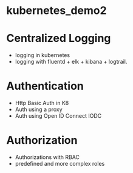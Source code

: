 # kubernetes_demo2

# Centralized Logging
- logging in kubernetes
- logging with fluentd + elk + kibana + logtrail.

# Authentication
- Http Basic Auth in K8
- Auth using a proxy
- Auth using Open ID Connect IODC

# Authorization
- Authorizations with RBAC
- predefined and more complex roles

